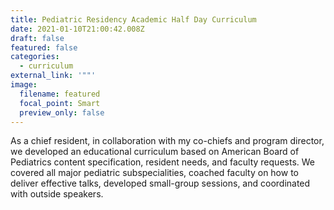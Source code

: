```yaml
---
title: Pediatric Residency Academic Half Day Curriculum
date: 2021-01-10T21:00:42.008Z
draft: false
featured: false
categories:
  - curriculum
external_link: '""'
image:
  filename: featured
  focal_point: Smart
  preview_only: false
---
```

As a chief resident, in collaboration with my co-chiefs and program director, we developed an educational curriculum based on American Board of Pediatrics content specification, resident needs, and faculty requests. We covered all major pediatric subspecialities, coached faculty on how to deliver effective talks, developed small-group sessions, and coordinated with outside speakers.